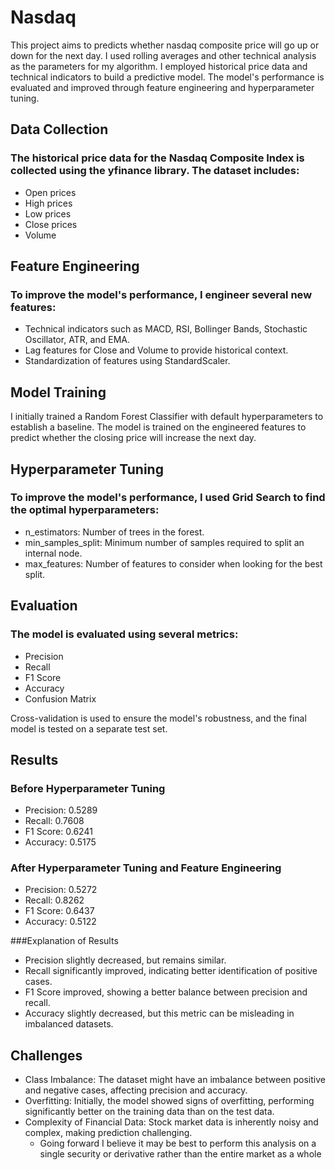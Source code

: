 # Nasdaq

This project aims to predicts whether nasdaq composite price will go up or down for the next day. I used rolling averages and other technical analysis as the parameters for my algorithm. I employed historical price data and technical indicators to build a predictive model. The model's performance is evaluated and improved through feature engineering and hyperparameter tuning.

## Data Collection
### The historical price data for the Nasdaq Composite Index is collected using the yfinance library. The dataset includes:

- Open prices
- High prices
- Low prices
- Close prices
- Volume

## Feature Engineering
### To improve the model's performance, I engineer several new features:

- Technical indicators such as MACD, RSI, Bollinger Bands, Stochastic Oscillator, ATR, and EMA.
- Lag features for Close and Volume to provide historical context.
- Standardization of features using StandardScaler.

## Model Training
I initially trained a Random Forest Classifier with default hyperparameters to establish a baseline. The model is trained on the engineered features to predict whether the closing price will increase the next day.

## Hyperparameter Tuning
### To improve the model's performance, I used Grid Search to find the optimal hyperparameters:

- n_estimators: Number of trees in the forest.
- min_samples_split: Minimum number of samples required to split an internal node.
- max_features: Number of features to consider when looking for the best split.

## Evaluation
### The model is evaluated using several metrics:

- Precision
- Recall
- F1 Score
- Accuracy
- Confusion Matrix

Cross-validation is used to ensure the model's robustness, and the final model is tested on a separate test set.

## Results
### Before Hyperparameter Tuning
- Precision: 0.5289
- Recall: 0.7608
- F1 Score: 0.6241
- Accuracy: 0.5175
### After Hyperparameter Tuning and Feature Engineering
- Precision: 0.5272
- Recall: 0.8262
- F1 Score: 0.6437
- Accuracy: 0.5122

###Explanation of Results
- Precision slightly decreased, but remains similar.
- Recall significantly improved, indicating better identification of positive cases.
- F1 Score improved, showing a better balance between precision and recall.
- Accuracy slightly decreased, but this metric can be misleading in imbalanced datasets.

## Challenges
- Class Imbalance: The dataset might have an imbalance between positive and negative cases, affecting precision and accuracy.
- Overfitting: Initially, the model showed signs of overfitting, performing significantly better on the training data than on the test data.
- Complexity of Financial Data: Stock market data is inherently noisy and complex, making prediction challenging.
   - Going forward I believe it may be best to perform this analysis on a single security or derivative rather than the entire market as a whole 
